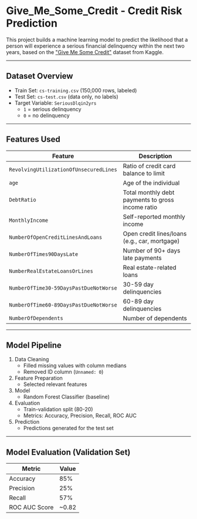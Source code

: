 # Give_Me_Some_Credit - Credit Risk Prediction

This project builds a machine learning model to predict the likelihood that a person will experience a serious financial delinquency within the next two years, based on the ["Give Me Some Credit"](https://www.kaggle.com/competitions/GiveMeSomeCredit) dataset from Kaggle.

---

## Dataset Overview

- Train Set: `cs-training.csv` (150,000 rows, labeled)
- Test Set: `cs-test.csv` (data only, no labels)
- Target Variable: `SeriousDlqin2yrs`  
    - `1` = serious delinquency  
    - `0` = no delinquency

---

## Features Used

| Feature                                 | Description                                        |
|-----------------------------------------|----------------------------------------------------|
| `RevolvingUtilizationOfUnsecuredLines`  | Ratio of credit card balance to limit              |
| `age`                                   | Age of the individual                              |
| `DebtRatio`                             | Total monthly debt payments to gross income ratio  |
| `MonthlyIncome`                         | Self-reported monthly income                       |
| `NumberOfOpenCreditLinesAndLoans`       | Open credit lines/loans (e.g., car, mortgage)      |
| `NumberOfTimes90DaysLate`               | Number of 90+ days late payments                   |
| `NumberRealEstateLoansOrLines`          | Real estate-related loans                          |
| `NumberOfTime30-59DaysPastDueNotWorse`  | 30-59 day delinquencies                            |
| `NumberOfTime60-89DaysPastDueNotWorse`  | 60-89 day delinquencies                            |
| `NumberOfDependents`                    | Number of dependents                               |

---

## Model Pipeline

1. Data Cleaning
    - Filled missing values with column medians
    - Removed ID column (`Unnamed: 0`)
2. Feature Preparation
    - Selected relevant features
3. Model
    - Random Forest Classifier (baseline)
4. Evaluation
    - Train-validation split (80-20)
    - Metrics: Accuracy, Precision, Recall, ROC AUC
5. Prediction
    - Predictions generated for the test set

---

## Model Evaluation (Validation Set)

| Metric        | Value       |
|---------------|-------------|
| Accuracy      | 85%         |
| Precision     | 25%         |
| Recall        | 57%         |
| ROC AUC Score | ~0.82       |
